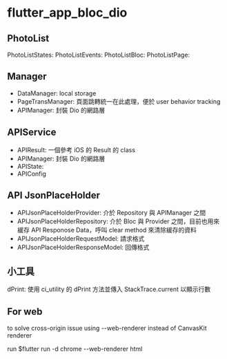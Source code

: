 # flutter_app_bloc_dio

## PhotoList
PhotoListStates:
PhotoListEvents:
PhotoListBloc: 
PhotoListPage: 

## Manager
- DataManager: local storage
- PageTransManager: 頁面跳轉統一在此處理，便於 user behavior tracking
- APIManager: 封裝 Dio 的網路層

## APIService
- APIResult: 一個參考 iOS 的 Result 的 class
- APIManager: 封裝 Dio 的網路層
- APIState:
- APIConfig

## API JsonPlaceHolder
- APIJsonPlaceHolderProvider: 介於 Repository 與 APIManager 之間
- APIJsonPlaceHolderRepository: 介於 Bloc 與 Provider 之間，目前也用來緩存 API Responose Data，呼叫 clear method 來清除緩存的資料
- APIJsonPlaceHolderRequestModel: 請求格式
- APIJsonPlaceHolderResponseModel: 回傳格式

## 小工具
dPrint: 使用 ci_utility 的 dPrint 方法並傳入 StackTrace.current 以顯示行數

## For web

to solve cross-origin issue using --web-renderer instead of CanvasKit renderer

run $flutter run -d chrome --web-renderer html 
